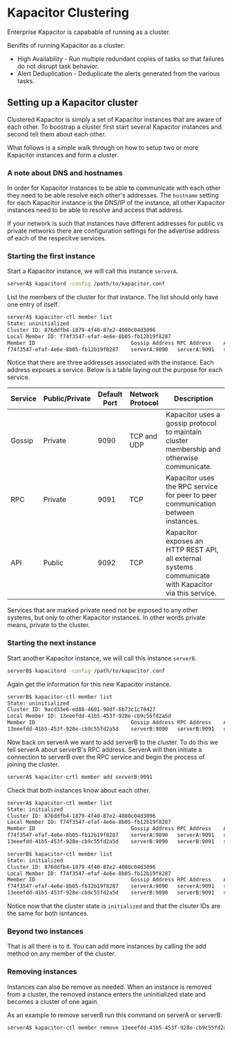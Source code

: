 # Kapacitor Clustering

Enterprise Kapacitor is capabable of running as a cluster.

Benifits of running Kapacitor as a cluster:

* High Availability - Run multiple redundant copies of tasks so that failures do not disrupt task behavior.
* Alert Deduplication - Deduplicate the alerts generated from the various tasks.

## Setting up a Kapacitor cluster

Clustered Kapacitor is simply a set of Kapacitor instances that are aware of each other.
To boostrap a cluster first start several Kapacitor instances and second tell them about each other.

What follows is a simple walk through on how to setup two or more Kapacitor instances and form a cluster.

### A note about DNS and hostnames

In order for Kapacitor instances to be able to communicate with each other they need to be able resolve each other's addresses.
The `hostname` setting for each Kapacitor instance is the DNS/IP of the instance, all other Kapacitor instances need to be able to resolve and access that address.

If your network is such that instances have different addresses for public vs private networks there are configuration settings for the advertise address of each of the respecitve services.

### Starting the first instance

Start a Kapacitor instance, we will call this instance `serverA`.

```sh
serverA$ kapacitord -config /path/to/kapacitor.conf
```

List the members of the cluster for that instance.
The list should only have one entry of itself.

```sh
serverA$ kapacitor-ctl member list
State: uninitialized
Cluster ID: 876ddfb4-1879-4f40-87e2-4080c04d3096
Local Member ID: f74f3547-efaf-4e6e-8b05-fb12b19f8287
Member ID                               Gossip Address RPC Address    API Address    Roles  Status
f74f3547-efaf-4e6e-8b05-fb12b19f8287    serverA:9090   serverA:9091   serverA:9092   worker alive
```

Notice that there are three addresses associated with the instance.
Each address exposes a service.
Below is a table laying out the purpose for each service.

| Service | Public/Private | Default Port | Network Protocol | Description                                                                                           |
| ------- | -------------- | ------------ | ---------------- | ----------                                                                                            |
| Gossip  | Private        | 9090         | TCP and UDP      | Kapacitor uses a gossip protocol to maintain cluster membership and otherwise communicate.            |
| RPC     | Private        | 9091         | TCP              | Kapacitor uses the RPC service for peer to peer communication between instances.                      |
| API     | Public         | 9092         | TCP              | Kapacitor exposes an HTTP REST API, all external systems communicate with Kapacitor via this service. |

Services that are marked private need not be exposed to any other systems, but only to other Kapacitor instances.
In other words private means, private to the cluster.

### Starting the next instance

Start another Kapacitor instance, we will call this instance `serverB`.

```sh
serverB$ kapacitord -config /path/to/kapacitor.conf
```

Again get the information for this new Kapacitor instance.

```sh
serverB$ kapacitor-ctl member list
State: uninitialized
Cluster ID: 9acd33e6-ed88-4601-98df-6b73c1c78427
Local Member ID: 13eeefdd-41b5-453f-928e-cb9c55fd2a5d
Member ID                               Gossip Address RPC Address    API Address    Roles  Status
13eeefdd-41b5-453f-928e-cb9c55fd2a5d    serverB:9090   serverB:9091   serverB:9092   worker alive
```

Now back on serverA we want to add serverB to the cluster.
To do this we tell serverA about serverB's RPC address.
ServerA will then initiate a connection to serverB over the RPC service and begin the process of joining the cluster.

```sh
serverA$ kapacitor-crtl member add serverB:9091
```

Check that both instances know about each other.

```sh
serverA$ kapacitor-ctl member list
State: initialized
Cluster ID: 876ddfb4-1879-4f40-87e2-4080c04d3096
Local Member ID: f74f3547-efaf-4e6e-8b05-fb12b19f8287
Member ID                               Gossip Address RPC Address    API Address    Roles  Status
f74f3547-efaf-4e6e-8b05-fb12b19f8287    serverA:9090   serverA:9091   serverA:9092   worker alive
13eeefdd-41b5-453f-928e-cb9c55fd2a5d    serverB:9090   serverB:9091   serverB:9092   worker alive
```

```sh
serverB$ kapacitor-ctl member list
State: initialized
Cluster ID: 876ddfb4-1879-4f40-87e2-4080c04d3096
Local Member ID: f74f3547-efaf-4e6e-8b05-fb12b19f8287
Member ID                               Gossip Address RPC Address    API Address    Roles  Status
f74f3547-efaf-4e6e-8b05-fb12b19f8287    serverA:9090   serverA:9091   serverA:9092   worker alive
13eeefdd-41b5-453f-928e-cb9c55fd2a5d    serverB:9090   serverB:9091   serverB:9092   worker alive
```

Notice now that the cluster state is `initialized` and that the clsuter IDs are the same for both isntances.

### Beyond two instances

That is all there is to it.
You can add more instances by calling the add method on any member of the cluster.


### Removing instances

Instances can also be remove as needed.
When an instance is removed from a cluster, the removed instance enters the uninitialized state and becomes a cluster of one again.

As an example to remove serverB run this command on serverA or serverB:

```sh
serverA$ kapacitor-ctl member remove 13eeefdd-41b5-453f-928e-cb9c55fd2a5d
```

